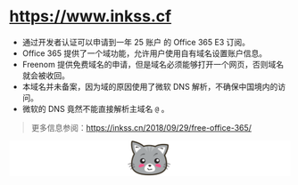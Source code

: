 # https://www.inkss.cf

* 通过开发者认证可以申请到一年 25 账户 的 Office 365 E3 订阅。
* Office 365 提供了一个域功能，允许用户使用自有域名设置账户信息。
* Freenom 提供免费域名的申请，但是域名必须能够打开一个网页，否则域名就会被收回。
* 本域名并未备案，因为域的原因使用了微软 DNS 解析，不确保中国境内的访问。
* 微软的 DNS 竟然不能直接解析主域名 `@` 。

> 更多信息参阅：https://inkss.cn/2018/09/29/free-office-365/

![1538491996529](assets/1538491996529.png)